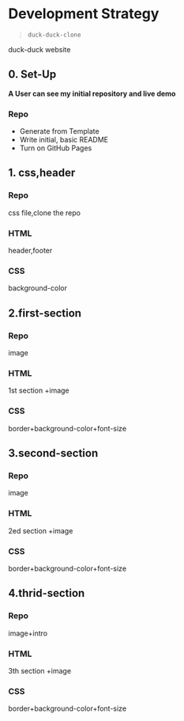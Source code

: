 # Development Strategy

> `duck-duck-clone`

duck-duck website



## 0. Set-Up

__A User can see my initial repository and live demo__

### Repo

- Generate from Template
- Write initial, basic README
- Turn on GitHub Pages

## 1. css,header


### Repo

css file,clone the repo

### HTML

header,footer

### CSS

background-color
## 2.first-section

### Repo

image

### HTML

1st section +image

### CSS

border+background-color+font-size


## 3.second-section

### Repo

image

### HTML

2ed section +image

### CSS

border+background-color+font-size

## 4.thrid-section

### Repo

image+intro

### HTML

3th section +image

### CSS

border+background-color+font-size
